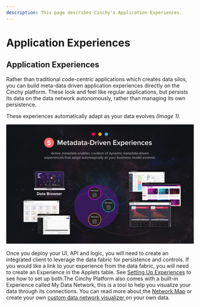 ```yaml
---
description: This page describes Cinchy's Application Experiences.
---
```


# Application Experiences

## Application Experiences

Rather than traditional code-centric applications which creates data silos, you can build meta-data driven application experiences directly on the Cinchy platform. These look and feel like regular applications, but persists its data on the data network autonomously, rather than managing its own persistence.

These experiences automatically adapt as your data evolves _(Image 1)._

![Imag 1: Meta Data Driven Experiences](<../../../.gitbook/assets/image (544).png>)

Once you deploy your UI, API and logic, you will need to create an integrated client to leverage the data fabric for persistence and controls. If you would like a link to your experience from the data fabric, you will need to create an Experience in the Applets table. See [Setting Up Experiences](setting-up-experiences.md) to see how to set up both.The Cinchy Platform also comes with a built-in Experience called My Data Network, this is a tool to help you visualize your data through its connections. You can read more about[ ](https://platform.docs.cinchy.com/deployment-guide/installation/data-experiences/setup-data-network-visualizer)the [Network Map](network-map/) or create your own [custom data network visualizer ](network-map/custom-node-results.md)on your own data.
